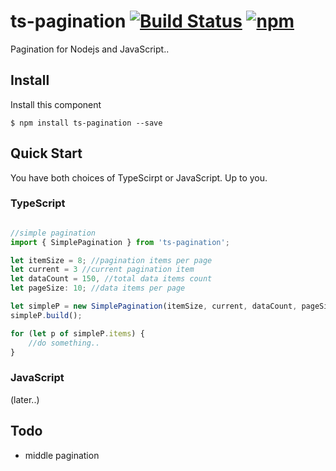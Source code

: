 # ts-pagination [![Build Status](https://travis-ci.org/BibbyChung/ts-pagination.svg?branch=master)](https://travis-ci.org/BibbyChung/ts-pagination) [![npm](https://img.shields.io/npm/v/ts-pagination.svg?maxAge=2592000)]()

Pagination for Nodejs and JavaScript..

## Install

Install this component

```shell
$ npm install ts-pagination --save
```

## Quick Start

You have both choices of TypeScirpt or JavaScript. Up to you.

### TypeScript

```javascript

//simple pagination
import { SimplePagination } from 'ts-pagination';

let itemSize = 8; //pagination items per page
let current = 3 //current pagination item
let dataCount = 150, //total data items count
let pageSize: 10; //data items per page

let simpleP = new SimplePagination(itemSize, current, dataCount, pageSize);
simpleP.build();

for (let p of simpleP.items) {
    //do something..
}

```

### JavaScript 
(later..)

## Todo
- middle pagination

